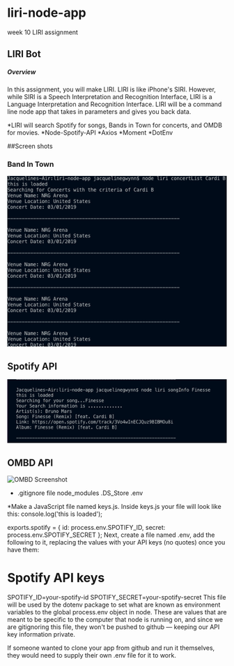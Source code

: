 # liri-node-app
week 10 LIRI assignment
 
## LIRI Bot
##### Overview
In this assignment, you will make LIRI. LIRI is like iPhone's SIRI. However, while SIRI is a Speech Interpretation and Recognition Interface, LIRI is a Language Interpretation and Recognition Interface. LIRI will be a command line node app that takes in parameters and gives you back data.

*LIRI will search Spotify for songs, Bands in Town for concerts, and OMDB for movies.
*Node-Spotify-API
*Axios
*Moment
*DotEnv

##Screen shots

### Band In Town 
![Band In Town Screenshot](./ScreenShot_Band_In_Town.png)

## Spotify API 
![Spotify Screenshot](./ScreenShot_Spotify.png)

## OMBD API 
![OMBD Screenshot](./ScreenShot_OMBD.png)

* .gitignore file 
node_modules
.DS_Store
.env

*Make a JavaScript file named keys.js.
Inside keys.js your file will look like this:
console.log('this is loaded');

exports.spotify = {
  id: process.env.SPOTIFY_ID,
  secret: process.env.SPOTIFY_SECRET
};
Next, create a file named .env, add the following to it, replacing the values with your API keys (no quotes) once you have them:

# Spotify API keys

SPOTIFY_ID=your-spotify-id
SPOTIFY_SECRET=your-spotify-secret
This file will be used by the dotenv package to set what are known as environment variables to the global process.env object in node. These are values that are meant to be specific to the computer that node is running on, and since we are gitignoring this file, they won't be pushed to github — keeping our API key information private.

If someone wanted to clone your app from github and run it themselves, they would need to supply their own .env file for it to work.
